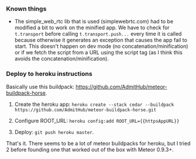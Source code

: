 ### Known things

- The simple_web_rtc lib that is used (simplewebrtc.com) had to be modified a bit to work on the minified app. We have to check for `t.transport` before calling `t.transport.push...` every time it is called because otherwise it generates an exception that causes the app fail to start. This doesn't happen on dev mode (no concatenation/minification) or if we fetch the script from a URL using the script tag (as I think this avoids the concatenation/minification).

### Deploy to heroku instructions

Basically use this buildpack: https://github.com/AdmitHub/meteor-buildpack-horse.

1. Create the heroku app: `heroku create --stack cedar --buildpack https://github.com/AdmitHub/meteor-buildpack-horse.git`

2. Configure ROOT_URL: `heroku config:add ROOT_URL={{httpsAppURL}}`

3. Deploy: `git push heroku master`.

That's it. There seems to be a lot of meteor buildpacks for heroku, but I tried 2 before founding one that worked out of the box with Meteor 0.9.3+.
